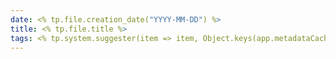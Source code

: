 ```yaml
---
date: <% tp.file.creation_date("YYYY-MM-DD") %>
title: <% tp.file.title %>
tags: <% tp.system.suggester(item => item, Object.keys(app.metadataCache.getTags()).map(x => x.replace("#", ""))) %>
---
```


